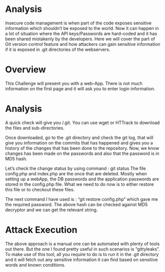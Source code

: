 # Analysis
Insecure code management is when part of the code exposes sensitive information which shouldn’t be exposed to the world. Now it can happen in a lot of situation where the API keys/Passwords are hard-coded and it has been shared mistakenly by the developers. Here we will cover the part of Git version control feature and how attackers can gain sensitive information if it is exposed in .git directories of the webservers.

# Overview
This Challenge will present you with a web-App. There is not much information on the first page and it will ask you to enter login information.

# Analysis
A quick check will give you /.git. You can use wget or HTTrack to download the files and sub-directories.
 
Once downloaded, go to the .git directory and check the git log, that will give you information on the commits that has happened and gives you a history of the changes that has been done to the repository.
Now, we know changes has been made on the passwords and also that the password is in MD5 hash.

Let’s check the change status by using command : git status
The file config.php and index.php are the once that are deleted. Mostly when setting up a webApp, the DB passwords and the application passwords are stored in the config.php file. What we need to do now is to either restore this file or to checkout these files.

The next command I have used is : “git restore config.php” which gave me the required password.
The above hash can be checked against MD5 decryptor and we can get the relevant string.

# Attack Execution
The above approach is a manual one can be automated with plenty of tools out there. But the one I found pretty useful in such scenarios is “gittyleaks”.
To make use of this tool, all you require to do is to run it in the .git directory and it will fetch out any sensitive information it can find based on sensitive words and known conditions.
